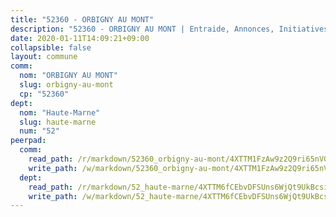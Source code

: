 ```yaml
---
title: "52360 - ORBIGNY AU MONT"
description: "52360 - ORBIGNY AU MONT | Entraide, Annonces, Initiatives"
date: 2020-01-11T14:09:21+09:00
collapsible: false
layout: commune
comm:
  nom: "ORBIGNY AU MONT"
  slug: orbigny-au-mont
  cp: "52360"
dept:
  nom: "Haute-Marne"
  slug: haute-marne
  num: "52"
peerpad:
  comm:
    read_path: /r/markdown/52360_orbigny-au-mont/4XTTM1FzAw9z2Q9ri65nVGJ9jDEFcFZ7up7aD1ymuDWJnxSLj
    write_path: /w/markdown/52360_orbigny-au-mont/4XTTM1FzAw9z2Q9ri65nVGJ9jDEFcFZ7up7aD1ymuDWJnxSLj-K3TgTuuJYSmdtkscbxMy96KAaS6GfrqKQKcFh8cYHAvt8w4B2vZbWEfQG3nNVnY5HUJM44JyuCNvAMB4F2ieLLQ7DeWjgHQXFXKmGxVUVaZfnn9ms7arjW8ADXh7LPvjVLtM7NeX
  dept:
    read_path: /r/markdown/52_haute-marne/4XTTM6fCEbvDFSUns6WjQt9UkBcsimmAKzpQhckmHfjo9ge8o
    write_path: /w/markdown/52_haute-marne/4XTTM6fCEbvDFSUns6WjQt9UkBcsimmAKzpQhckmHfjo9ge8o-K3TgUGvGHtMmXdwXETVBFccyg95L4SnvichaSxtD4HKYb9e3UnHhZWwVQcSjcWpBZVA1XvJj88acJTD2D4jDEFCA7qZ66BB7GDGvTQVY9pSsjyj8dJPkTz2hmT3Gc1mUHBxqmsY3
---
```


